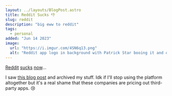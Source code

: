 ```yaml
---
layout: ../layouts/BlogPost.astro
title: Reddit Sucks 👎
slug: reddit
description: "big eww to reddit"
tags:
  - personal
added: "Jun 14 2023"
image:
  url: "https://i.imgur.com/4SN6q13.png"
  alt: "Reddit app logo in background with Patrick Star booing it and doing a thumbs down."
---
```


[Reddit](https://www.reddit.com/r/reddit/comments/145bram/addressing_the_community_about_changes_to_our_api/) [sucks](https://www.reddit.com/r/apolloapp/comments/144f6xm/apollo_will_close_down_on_june_30th_reddits/) [now](https://www.reddit.com/r/redditisfun/comments/144gmfq/rif_will_shut_down_on_june_30_2023_in_response_to/)...

I saw [this blog post](https://xavd.id/blog/post/archive-your-reddit-data/) and archived my stuff. Idk if I'll stop using the platform altogether but it's a real shame that these companies are pricing out third-party apps. 😢
